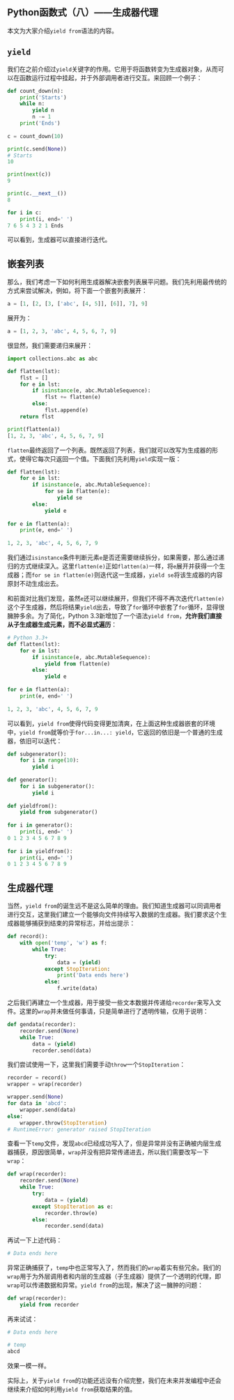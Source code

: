 ## Python函数式（八）——生成器代理

本文为大家介绍`yield from`语法的内容。

## `yield`

我们在之前介绍过`yield`关键字的作用。它用于将函数转变为生成器对象，从而可以在函数运行过程中挂起，并于外部调用者进行交互。来回顾一个例子：

```python
def count_down(n):
    print('Starts')
    while n:
        yield n
        n -= 1
    print('Ends')
        
c = count_down(10)

print(c.send(None))
# Starts
10

print(next(c))
9

print(c.__next__())
8

for i in c:
    print(i, end=' ')
7 6 5 4 3 2 1 Ends
```

可以看到，生成器可以直接进行迭代。

## 嵌套列表

那么，我们考虑一下如何利用生成器解决嵌套列表展平问题。我们先利用最传统的方式来尝试解决，例如，将下面一个嵌套列表展开：

```python
a = [1, [2, [3, ['abc', [4, 5]], [6]], 7], 9]
```

展开为：

```python
a = [1, 2, 3, 'abc', 4, 5, 6, 7, 9]
```

很显然，我们需要递归来展开：

```python
import collections.abc as abc

def flatten(lst):
    flst = []
    for e in lst:
        if isinstance(e, abc.MutableSequence):
            flst += flatten(e)
        else:
            flst.append(e)
    return flst

print(flatten(a))
[1, 2, 3, 'abc', 4, 5, 6, 7, 9]
```

`flatten`最终返回了一个列表。既然返回了列表，我们就可以改写为生成器的形式，使得它每次只返回一个值。下面我们先利用`yield`实现一版：

```python
def flatten(lst):
    for e in lst:
        if isinstance(e, abc.MutableSequence):
            for se in flatten(e):
                yield se
        else:
            yield e
            
for e in flatten(a):
    print(e, end=' ')
    
1, 2, 3, 'abc', 4, 5, 6, 7, 9
```

我们通过`isinstance`条件判断元素`e`是否还需要继续拆分，如果需要，那么通过递归的方式继续深入。这里`flatten(e)`正如`flatten(a)`一样，将`e`展开并获得一个生成器；而`for se in flatten(e)`则迭代这一生成器，`yield se`将该生成器的内容原封不动生成出去。

和前面对比我们发现，虽然`e`还可以继续展开，但我们不得不再次迭代`flatten(e)`这个子生成器，然后将结果`yield`出去，导致了`for`循环中嵌套了`for`循环，显得很臃肿多余。为了简化，Python 3.3新增加了一个语法`yield from`，**允许我们直接从子生成器生成元素，而不必显式遍历**：

```python
# Python 3.3+
def flatten(lst):
    for e in lst:
        if isinstance(e, abc.MutableSequence):
            yield from flatten(e)
        else:
            yield e
            
for e in flatten(a):
    print(e, end=' ')
    
1, 2, 3, 'abc', 4, 5, 6, 7, 9
```

可以看到，`yield from`使得代码变得更加清爽，在上面这种生成器嵌套的环境中，`yield from`就等价于`for...in...: yield`，它返回的依旧是一个普通的生成器，依旧可以迭代：

```python
def subgenerator():
    for i in range(10):
        yield i
        
def generator():
    for i in subgenerator():
        yield i
        
def yieldfrom():
    yield from subgenerator()
    
for i in generator():
    print(i, end=' ')
0 1 2 3 4 5 6 7 8 9
    
for i in yieldfrom():
    print(i, end=' ')
0 1 2 3 4 5 6 7 8 9
```

## 生成器代理

当然，`yield from`的诞生远不是这么简单的理由。我们知道生成器可以同调用者进行交互，这里我们建立一个能够向文件持续写入数据的生成器。我们要求这个生成器能够捕获到结束的异常标志，并给出提示：

```python
def record():
    with open('temp', 'w') as f:
        while True:
            try:
                data = (yield)
            except StopIteration:
                print('Data ends here')
            else:
                f.write(data)     
```

之后我们再建立一个生成器，用于接受一些文本数据并传递给`recorder`来写入文件。这里的`wrap`并未做任何事请，只是简单进行了透明传输，仅用于说明：

```python
def gendata(recorder):
    recorder.send(None)
    while True:
        data = (yield)
        recorder.send(data)
```

我们尝试使用一下，这里我们需要手动`throw`一个`StopIteration`：

```python
recorder = record()
wrapper = wrap(recorder)

wrapper.send(None)
for data in 'abcd':
    wrapper.send(data)
else:
    wrapper.throw(StopIteration)
# RuntimeError: generator raised StopIteration
```

查看一下`temp`文件，发现`abcd`已经成功写入了，但是异常并没有正确被内层生成器捕获，原因很简单，`wrap`并没有把异常传递进去，所以我们需要改写一下`wrap`：

```python
def wrap(recorder):
    recorder.send(None)
    while True:
        try:
            data = (yield)
        except StopIteration as e:
            recorder.throw(e)
        else:
            recorder.send(data)
```

再试一下上述代码：

```python
# Data ends here
```

异常正确捕获了，`temp`中也正常写入了，然而我们的`wrap`着实有些冗余。我们的`wrap`用于为外层调用者和内层的生成器（子生成器）提供了一个透明的代理，即`wrap`可以传递数据和异常。`yield from`的出现，解决了这一臃肿的问题：

```python
def wrap(recorder):
    yield from recorder
```

再来试试：

```python
# Data ends here

# temp
abcd
```

效果一模一样。

实际上，关于`yield from`的功能还远没有介绍完整，我们在未来并发编程中还会继续来介绍如何利用`yield from`获取结果的值。
